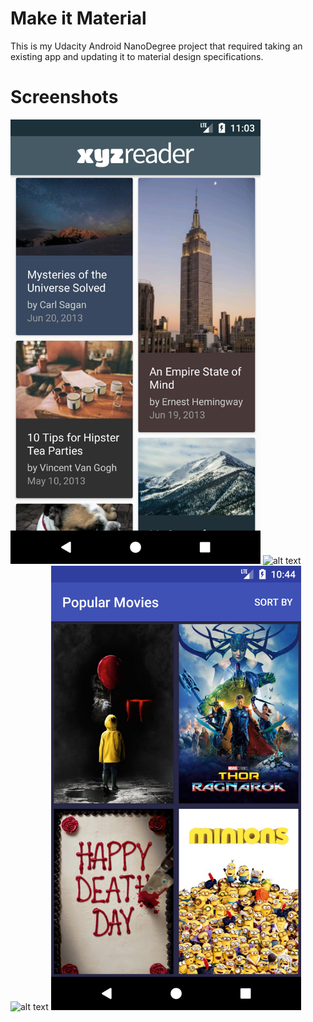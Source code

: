 # Make it Material 
This is my Udacity Android NanoDegree project that required taking an existing app and updating it to material design specifications. 


# Screenshots
<img src="https://raw.githubusercontent.com/ndgithub/make-it-material/master/XYZReader/screenshots/Screenshot_1510376587.png" alt="alt text" width="400"> 
<img src="https://raw.githubusercontent.com/ndgithub/make-it-material/master/screenshots/Screenshot_1510376630.png" alt="alt text" width="400"> 
<img src="https://raw.githubusercontent.com/ndgithub/make-it-material/master/screenshots/Screenshot_1510376856.png" alt="alt text" width="600">



<img src="https://raw.githubusercontent.com/ndgithub/popular-movies/master/screenshots/phone_master_portrait.png" alt="alt text" width="400"> 
